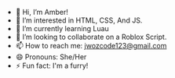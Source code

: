 - 👋 Hi, I’m Amber!
- 👀 I’m interested in HTML, CSS, And JS.
- 🌱 I’m currently learning Luau
- 💞️ I’m looking to collaborate on a Roblox Script.
- 📫 How to reach me: jwozcode123@gmail.com
- 😄 Pronouns: She/Her
- ⚡ Fun fact: I'm a furry!

<!---
jwozcode123/jwozcode123 is a ✨ special ✨ repository because its `README.md` (this file) appears on your GitHub profile.
You can click the Preview link to take a look at your changes.
--->
